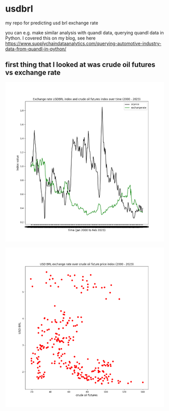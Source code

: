 # usdbrl
my repo for predicting usd brl exchange rate

you can e.g. make similar analysis with quandl data, querying quandl data in Python. I covered this on my blog, see here https://www.supplychaindataanalytics.com/querying-automotive-industry-data-from-quandl-in-python/

## first thing that I looked at was crude oil futures vs exchange rate
![plot](usdbrl_oil_timeseries.png)

![plot](usdbrl_oilprice_scatter.png)


